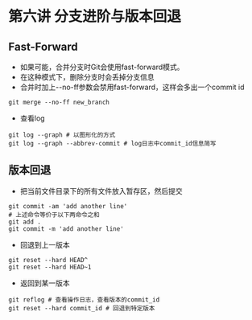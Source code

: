 # 第六讲 分支进阶与版本回退
## Fast-Forward
- 如果可能，合并分支时Git会使用fast-forward模式。
- 在这种模式下，删除分支时会丢掉分支信息
- 合并时加上--no-ff参数会禁用fast-forward，这样会多出一个commit id
```
git merge --no-ff new_branch
```
- 查看log
```
git log --graph # 以图形化的方式
git log --graph --abbrev-commit # log日志中commit_id信息简写
```

## 版本回退
- 把当前文件目录下的所有文件放入暂存区，然后提交
```
git commit -am 'add another line' 
# 上述命令等价于以下两命令之和
git add .
git commit -m 'add another line'
```
- 回退到上一版本
```
git reset --hard HEAD^
git reset --hard HEAD~1 
```
- 返回到某一版本
```
git reflog # 查看操作日志，查看版本的commit_id
git reset --hard commit_id # 回退到特定版本
```

